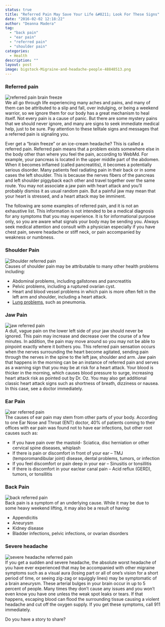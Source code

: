 ```yaml
---
status: true
title: "Referred Pain May Save Your Life &#8211; Look For These Signs"
date: "2016-02-02 12:18:22"
author: "Deanna Madera"
tag:
  - "back pain"
  - "ear pain"
  - "referred pain"
  - "shoulder pain"
categories:
  - Health
description: ""
layout: post
image: bigstock-Migraine-and-headache-people-48848513.png
---
```


### Referred pain

![referred pain brain freeze](/posts/bigstock-Woman-With-Hypersensitive-Teet-31611314.jpg)  
We all go through life experiencing many aches and pains, and many of them can be attributed to a slip and fall, over indulging, or being a weekend warrior, so we ignore them for our body has a great mechanism to heal itself. Not every pain is a cause of panic. But there are some mystery pains that we should never ignore, and many are signs to seek immediate medical help, just to be sure. Pay attention to these telltale signs and messages that a referred pain is signaling you.

Ever get a “brain freeze” or an ice-cream headache? This is called a referred pain. Referred pain means that a problem exists somewhere else in the body other than where you feel the pain, according to WebMd. For example, your pancreas is located in the upper middle part of the abdomen. When it becomes inflamed (called pancreatitis), it becomes a potentially serious disorder. Many patients feel radiating pain in their back or in some cases the left shoulder. This is because the nerves fibers of the pancreas and left shoulder piggyback each other and travel together over the same route. You may not associate a jaw pain with heart attack and you’ll probably dismiss it as usual random pain. But a painful jaw may mean that your heart is stressed, and a heart attack may be imminent.

The following are some examples of referred pain, and it is not an exhaustive list. This information is not intended to be a medical diagnosis for any symptoms that you may experience. It is for informational purpose only, so you are aware what signals your body may be sending you. Always seek medical attention and consult with a physician especially if you have chest pain, severe headache or stiff neck, or pain accompanied by weakness or numbness.

### Shoulder Pain

![Shoulder referred pain](/posts/bigstock-Woman-With-Pain-In-Shoulder-P-98598713.jpg)  
Causes of shoulder pain may be attributable to many other health problems including:

- Abdominal problems, including gallstones and pancreatitis
- Pelvic problems, including a ruptured ovarian cyst.
- Heart and blood vessel problems in which pain is more often felt in the left arm and shoulder, including a heart attack.
- [Lung problems](/7-houseplants-that-improve-your-health-and-clean-pollutants-from-your-home), such as pneumonia.

### Jaw Pain

![jaw referred pain](/posts/bigstock-Jaw-Pain-In-Older-Man-69029920.jpg)  
A dull, vague pain on the lower left side of your jaw should never be ignored. This pain may increase and decrease over the course of a few minutes. In addition, the pain may move around so you may not be able to pinpoint exactly where it bothers you. This referred pain sensation occurs when the nerves surrounding the heart become agitated, sending pain through the nerves in the spine to the left jaw, shoulder and arm. Jaw pain that happens in the morning can be an instance of referred pain and serves as a warning sign that you may be at risk for a heart attack. Your blood is thicker in the morning, which causes blood pressure to surge, increasing heart attack risk as pointed out by Dr. Oz. You may also get additional classic heart attack signs such as shortness of breath, dizziness or nausea. In this case, see a doctor immediately.

### Ear Pain

![ear referred pain](/posts/bigstock-Young-woman-with-a-pain-in-her-76862783-300x267.jpg)  
The causes of ear pain may stem from other parts of your body. According to one Ear Nose and Throat (ENT) doctor, 40% of patients coming to their offices with ear pain was found not to have ear infections, but other root causes such as:

- If you have pain over the mastoid- Sciatica, disc herniation or other cervical spine diseases, whiplash
- If there is pain or discomfort in front of your ear – TMJ (temporomandibular joint) disease, dental problems, tumors, or infection
- If you feel discomfort or pain deep in your ear – Sinusitis or tonsillitis
- If there is discomfort in your ear/ear canal pain – Acid reflux (GERD), tumors, or tonsillitis

### Back Pain

![back referred pain](/posts/bigstock-Backache-concept-bending-over-96285692.jpg)  
Back pain is a symptom of an underlying cause. While it may be due to some heavy weekend lifting, it may also be a result of having:

- Appendicitis
- Aneurysm
- Kidney disease
- Bladder infections, pelvic infections, or ovarian disorders

### Severe headache

![severe headache referred pain](/posts/bigstock-Business-Woman-Stress-And-Head-52797175-1024x768.jpg)  
If you get a sudden and severe headache, the absolute worst headache of you have ever experienced that may be accompanied with other migraine symptoms such as a visual aura (losing part or all of one’s vision for a short period of time, or seeing zig-zag or squiggly lines) may be symptomatic of a brain aneurysm. These arterial bulges in your brain occur in up to 5 percent of people. Many times they don’t cause any issues and you won’t even know you have one unless the weak spot leaks or tears. If that happens, escaping blood can flood the surrounding tissue causing a violent headache and cut off the oxygen supply. If you get these symptoms, call 911 immediately.

Do you have a story to share?
